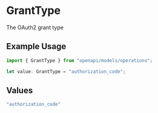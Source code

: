 # GrantType

The OAuth2 grant type

## Example Usage

```typescript
import { GrantType } from "openapi/models/operations";

let value: GrantType = "authorization_code";
```

## Values

```typescript
"authorization_code"
```